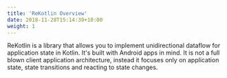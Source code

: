 ```yaml
---
title: 'ReKotlin Overview'
date: 2018-11-28T15:14:39+10:00
weight: 1
---
```


ReKotlin is a library that allows you to implement unidirectional dataflow for application state in Kotlin. It's built with Android apps in mind. It is not a full blown client application architecture, instead it focuses only on application state, state transitions and reacting to state changes.
